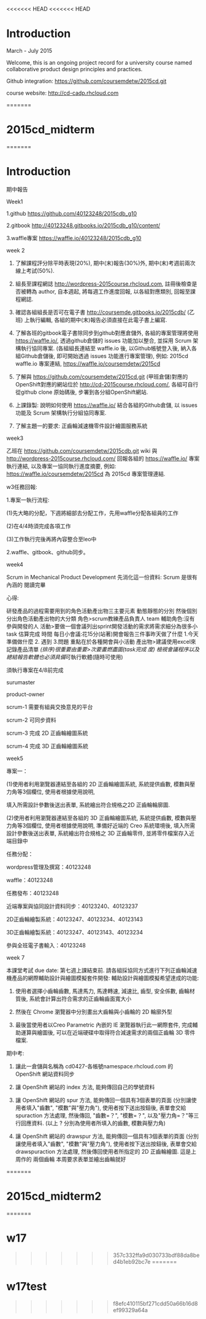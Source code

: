 <<<<<<< HEAD
<<<<<<< HEAD

# Introduction

March - July 2015

Welcome, this is an ongoing project record for a university course named collaborative product design principles and practices.

Github integration: https://github.com/coursemdetw/2015cd.git 

course website: http://cd-cadp.rhcloud.com




=======
# 2015cd_midterm

=======

# Introduction


期中報告

Week1

1.github
https://github.com/40123248/2015cdb_g10

2.gitbook
http://40123248.gitbooks.io/2015cdb_g10/content/

3.waffle專案
https://waffle.io/40123248/2015cdb_g10

week 2

1.	了解課程評分除平時表現(20%), 期中(末)報告(30%)外, 期中(末)考週前兩次線上考試(50%).

2.	組長至課程網誌 http://wordpress-2015course.rhcloud.com, 註冊後檢查是否被轉為 author, 自本週起, 將每週工作進度回報, 以各組對應類別, 回報至課程網誌.

3.	確認各組組長是否可在電子書  http://coursemde.gitbooks.io/2015cdb/ (乙班) 上執行編輯, 各組的期中(末)報告必須直接在此電子書上編寫.

4.	了解各班的gitbook電子書除同步到github對應倉儲外, 各組的專案管理將使用 https://waffle.io/, 透過github倉儲的 issues 功能加以整合, 並採用 Scrum 架構執行協同專案. (各組組長連結至 waffle.io 後, 以Github帳號登入後, 納入各組Github倉儲後, 即可開始透過 issues 功能進行專案管理), 例如: 2015cd waffle.io 專案連結, https://waffle.io/coursemdetw/2015cd

5.	了解與 https://github.com/coursemdetw/2015cd.git (甲班倉儲)對應的OpenShift對應的網站位於 http://cd-2015course.rhcloud.com/, 各組可自行從github clone 原始碼後, 步署到各分組OpenShift網站.

6.	上課錄製: 說明如何使用 https://waffle.io/ 結合各組的Github倉儲, 以 issues 功能及 Scrum 架構執行分組協同專案.

7.	了解主題一的要求: 正齒輪減速機零件設計繪圖服務系統

week3

乙班在 https://github.com/coursemdetw/2015cdb.git wiki 與 http://wordpress-2015course.rhcloud.com/ 回報各組的 https://waffle.io/ 專案執行連結, 以及專案一協同執行進度摘要, 例如: https://waffle.io/coursemdetw/2015cd 為 2015cd 專案管理連結.

w3任務回報:

1.專案一執行流程:

(1)先大略的分配，下週將細部去分配工作，先用waffle分配各組員的工作

(2)在4/4時須完成各項工作

(3)工作執行完後再將內容整合至leo中

2.waffle、gitbook、github同步。

week4

Scrum in Mechanical Product Development
先消化這一份資料: Scrum 是很有內涵的
閱讀完畢

心得:
 
研發產品的過程需要用到的角色活動產出物三主要元素
動態靜態的分別
然後個別分出角色活動產出物的大分類
角色>scrum教練產品負責人 team     輔助角色:沒有參與開發的人
活動>要做一個會議列出sprint開發活動的需求將需求細分為很多小task 估算完成                     時間
每日小會議:花15分(站著)開會報告三件事昨天做了什麼 1.今天準備做什麼 2.                                         遇到  3.問題  重點在於各種開會與小活動
產出物>建議使用excel來記錄產品清單   *(排序)很重要由重要>次要畫燃盡圖(task完成               度) 檢視會議程序以及總結報告軟體也必須具備*可執行軟體(隨時可使用)



須執行專案在4/8前完成

surumaster

product-owner

scrum-1  需要有組員交換意見的平台

scrum-2  可同步資料

scrum-3  完成 2D 正齒輪繪圖系統

scrum-4  完成 3D 正齒輪繪圖系統

week5

專案一：

(1)使用者利用瀏覽器連結至各組的 2D 正齒輪繪圖系統, 系統提供齒數, 模數與壓力角等3個欄位, 使用者根據使用說明, 

填入所需設計參數後送出表單, 系統繪出符合規格之2D 正齒輪輪廓圖.

(2)使用者利用瀏覽器連結至各組的 3D 正齒輪繪圖系統, 系統提供齒數, 模數與壓力角等3個欄位, 使用者根據使用說明, 準備好近端的 Creo 
系統環境後, 填入所需設計參數後送出表單, 系統繪出符合規格之 3D 正齒輪零件, 並將零件檔案存入近端目錄中

任務分配：

wordpress管理及撰寫：40123248

waffle：40123248

任務發布：40123248

近端專案與協同設計資料同步：40123240、40123237

2D正齒輪繪製系統：40123247、40123234、40123143

3D正齒輪繪製系統：40123247、40123143、40123234

參與全班電子書輸入：40123248

week 7


本課堂考試 due date: 第七週上課結束前.
請各組採協同方式進行下列正齒輪減速機產品的網際輔助設計與繪圖模擬套件開發:
輔助設計與繪圖模擬希望達成的功能:

1. 使用者選擇小齒輪齒數, 馬達馬力, 馬達轉速, 減速比, 齒型, 安全係數, 齒輪材質後, 系統會計算出符合需求的正齒輪齒面寬大小
 
2. 然後在 Chrome 瀏覽器中分別畫出大齒輪與小齒輪的 2D 輪廓外型

3. 最後當使用者以Creo Parametric 內嵌的 IE 瀏覽器執行此一網際套件, 完成輔助運算與繪圖後, 可以在近端硬碟中取得符合減速需求的兩個正齒輪 3D 零件檔案.

期中考:

1. 讓此一倉儲與名稱為 cd0427-各帳號namespace.rhcloud.com 的 OpenShift 網站資料同步
2. 讓 OpenShift 網站的 index 方法, 能夠傳回自己的學號資料

3. 讓 OpenShift 網站的 spur 方法, 能夠傳回一個具有3個表單的頁面 (分別讓使用者填入"齒數", "模數"與"壓力角"), 使用者按下送出按鈕後, 表單會交給 spuraction 方法處理, 然後傳回, "齒數=？", "模數=？", 以及"壓力角=？"等三行回應資料. (以上 ? 分別為使用者所填入的齒數, 模數與壓力角)
4. 讓 OpenShift 網站的 drawspur 方法, 能夠傳回一個具有3個表單的頁面 (分別讓使用者填入"齒數", "模數"與"壓力角"), 使用者按下送出按鈕後, 表單會交給 drawspuraction 方法處理, 然後傳回使用者所指定的 2D 正齒輪繪圖.
這是上周作的 兩個齒輪 本周要求表單並繪出齒輪就好


=======
# 2015cd_midterm2

=======
# w17
>>>>>>> 357c332ffa9d030733bdf88da8bed4b1eb92bc7e
=======
# w17test
>>>>>>> f8efc410115bf271cdd50a66b16d8ef99329a64a
